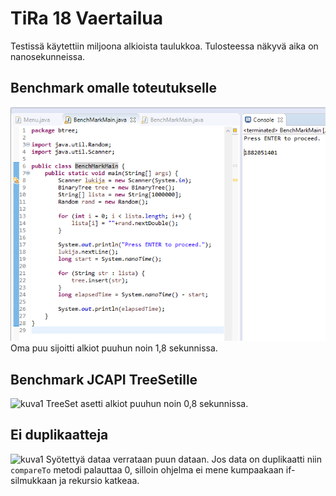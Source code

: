 # TiRa 18 Vaertailua
Testissä käytettiin miljoona alkioista taulukkoa. Tulosteessa näkyvä aika on nanosekunneissa.

## Benchmark omalle toteutukselle
![kuva1](https://raw.githubusercontent.com/wesenbergg/TiRa-k2020/master/TiRa18-Vertailu/tira18-puu.PNG)
Oma puu sijoitti alkiot puuhun noin 1,8 sekunnissa.

## Benchmark JCAPI TreeSetille
![kuva1](https://raw.githubusercontent.com/wesenbergg/TiRa-k2020/master/TiRa17-TreeSet/tira18-treeset.PNG)
TreeSet asetti alkiot puuhun noin 0,8 sekunnissa.

## Ei duplikaatteja
![kuva1](https://raw.githubusercontent.com/wesenbergg/TiRa-k2020/master/TiRa17-TreeSet/tira18-insert.PNG)
Syötettyä dataa verrataan puun dataan. Jos data on duplikaatti niin `compareTo` metodi palauttaa 0, silloin ohjelma ei mene kumpaakaan if-silmukkaan ja rekursio katkeaa.
